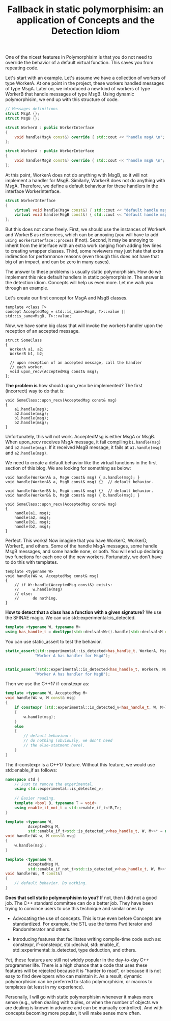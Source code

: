 ﻿---
layout: post
title: "Fallback in static polymorphisim: an application of Concepts and  the Detection Idiom"
categories: algorithms
keywords: algorithms
---

One of the nicest features in Polymorphisim is that you do not need to override the behavior of a default virtual function. This saves you from repeating code. 

Let's start with an example. Let's assume we have a collection of workers of type WorkerA. At one point in the project, these workers handled messages of type MsgA. Later on, we introduced a new kind of workers of type WorkerB that handle messages of type MsgB. Using dynamic polymorphisim, we end up with this structure of code. 

```cpp
// Messages definitions
struct MsgA {}; 
struct MsgB {}; 
```

```cpp
struct WorkerA : public WorkerInterface
{
    void handle(MsgA const&) override { std::cout << "handle msgA \n"; }  
};

struct WorkerA : public WorkerInterface
{
    void handle(MsgB const&) override { std::cout << "handle msgB \n"; }  
};
```

At this point, WorkerA does not do anything with MsgB, so it will not implement a handler for MsgB. Similarly, WorkerB does not do anything with MsgA. Therefore, we define a default behaviour for these handlers in the interface WorkerInterface. 

```cpp
struct WorkerInterface 
{
    virtual void handle(MsgA const&) { std::cout << "default handle msgA\n"; }
    virtual void handle(MsgB const&) { std::cout << "default handle msgB\n"; }
}; 
```

But this does not come freely. First, we should use the instances of WorkerA and WorkerB as references, which can be annoying (you will have to add ```using WorkerInterface::process``` if not). Second, it may be annoying to inherit from the interface with an extra work ranging from adding few lines to creating wrapper classes. Third, some reviewers may just hate that extra indirection for performance reasons (even though this does not have that big of an impact, and can be zero in many cases).

The answer to these problems is usually static polymorphisim. How do we implement this nice default handlers in static polymorphisim. The answer is the detection idiom. Concepts will help us even more. Let me walk you through an example. 

Let's create our first concept for MsgA and MsgB classes. 

```
template <class T>
concept AcceptedMsg = std::is_same<MsgA, T>::value || std::is_same<MsgB, T>::value;
```

Now, we have some big class that will invoke the workers handler upon the reception of an accepted message. 

```
struct SomeClass
{
  WorkerA a1, a2; 
  WorkerB b1, b2; 
  
  // upon reception of an accepted message, call the handler 
  // each worker. 
  void upon_recv(AcceptedMsg const& msg); 
};
```

**The problem is** how should upon_recv be implemented? The first (incorrect) way to do that is: 

```
void SomeClass::upon_recv(AcceptedMsg const& msg)
{
    a1.handle(msg); 
    a2.handle(msg); 
    b1.handle(msg); 
    b2.handle(msg);
}
```

Unfortunately, this will not work. AcceptedMsg is either MsgA or MsgB. When upon_recv receives MsgA message, it fail compiling ```b1.handle(msg)``` and ```b2.handle(msg)```. If it received MsgB message, it fails at ```a1.handle(msg)``` and ```a2.handle(msg)```. 

We need to create a default behavior like the virtual functions in the first section of this blog. We are looking for something as below: 

```
void handle(WorkerA& a, MsgA const& msg) { a.handle(msg); }
void handle(WorkerA& a, MsgB const& msg) {}  // default behavior. 

void handle(WorkerB& b, MsgA const& msg) {}  // default behavior. 
void handle(WorkerB& b, MsgB const& msg) { b.handle(msg); }

void SomeClass::upon_recv(AcceptedMsg const& msg)
{
    handle(a1, msg); 
    handle(a2, msg); 
    handle(b1, msg); 
    handle(b2, msg);
}
```

Perfect. This works! Now imagine that you have WorkerC, WorkerD, WorkerE, and others. Some of the handle MsgA messages, some handle MsgB messages, and some handle none, or both. You will end up declaring two functions for each one of the new workers. Fortunately, we don't have to do this with templates. 

```
template <typename W> 
void handle(W& w, AcceptedMsg const& msg)
{
    // if W::handle(AcceptedMsg const&) exists: 
    //      w.handle(msg)
    // else:
    //      do nothing. 
}
```

**How to detect that a class has a function with a given signature?** We use the SFINAE magic. We can use std::experimental::is_detected. 

```cpp
template <typename W, typename M> 
using has_handle_t = decltype(std::declval<W>().handle(std::declval<M const&>())); 
```

You can use static_assert to test the behavior. 
```cpp
static_assert(std::experimental::is_detected<has_handle_t, WorkerA, MsgA>::value, 
             "Worker A has handler for MsgA");


static_assert(!std::experimental::is_detected<has_handle_t, WorkerA, MsgB>::value, 
             "Worker A has handler for MsgB");
```

Then we use the C++17 if-constexpr as:

```cpp
template <typename W, AcceptedMsg M> 
void handle(W& w, M const& msg)
{
    if constexpr (std::experimental::is_detected_v<has_handle_t, W, M>) 
    {
        w.handle(msg);
    }
    else 
    { 
        // default behaviour: 
        // do nothing (obviously, we don't need 
        // the else-statment here).    
    }
}
```

The if-constexpr is a C++17 feature. Without this feature, we would use std::enable_if as follows: 

```cpp
namespace std {
    // Just to remove the experimental. 
    using std::experimental::is_detected_v;
    
    // Easier reading. 
    template <bool B, typename T = void>
    using enable_if_not_t = std::enable_if_t<!B,T>; 
}
```

```cpp
template <typename W, 
          AcceptedMsg M, 
          std::enable_if_t<std::is_detected_v<has_handle_t, W, M>>* = nullptr>
void handle(W& w, M const& msg)
{
    w.handle(msg);    
}

template <typename W, 
          AcceptedMsg M, 
          std::enable_if_not_t<std::is_detected_v<has_handle_t, W, M>>* = nullptr>
void handle(W&, M const&)
{
    // default behavior. Do nothing. 
}
```

**Does that sell static polymorphisim to you?** If not, then I did not a good job. The C++ standard committee can do a better job. They have been trying to convince users to use this technique and similar ones by: 
* Advocating the use of concepts. This is true even before Concepts are standardized. For example, the STL use the terms FwdIterator and RandomIterator and others. 

* Introducing features that facilitates writing compile-time code such as: constexpr, if-constexpr, std::declval, std::enable_if, std::experimental::is_detected, type deduction, and others. 


Yet, these features are still not widely popular in the day-to-day C++ programmer life. There is a high chance that a code that uses these features will be rejected because it is "harder to read", or because it is not easy to find developers who can maintain it. As a result, dynamic polymorphisim can be preferred to static polymorphisim, or macros  to templates (at least in my experience). 



Personally, I will go with static polymorphisim whenever it makes more sense (e.g., when dealing with tuples, or when the number of objects we are dealing is known in advance and can be manually controlled).  And with concepts becoming more popular, it will make sense more often. 












